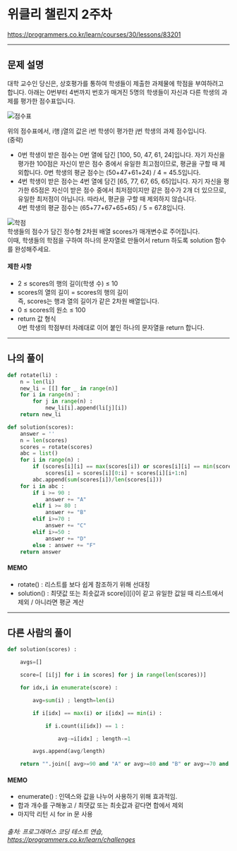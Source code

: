 # 위클리 챌린지 2주차  
https://programmers.co.kr/learn/courses/30/lessons/83201

***
## 문제 설명
대학 교수인 당신은, 상호평가를 통하여 학생들이 제출한 과제물에 학점을 부여하려고 합니다. 아래는 0번부터 4번까지 번호가 매겨진 5명의 학생들이 자신과 다른 학생의 과제를 평가한 점수표입니다.  

![점수표](https://i.imgur.com/gEDNVEJ.png)  

위의 점수표에서, i행 j열의 값은 i번 학생이 평가한 j번 학생의 과제 점수입니다.  
(중략)
- 0번 학생이 받은 점수는 0번 열에 담긴 [100, 50, 47, 61, 24]입니다. 자기 자신을 평가한 100점은 자신이 받은 점수 중에서 유일한 최고점이므로, 평균을 구할 때 제외합니다.
  0번 학생의 평균 점수는 (50+47+61+24) / 4 = 45.5입니다.  
- 4번 학생이 받은 점수는 4번 열에 담긴 [65, 77, 67, 65, 65]입니다. 자기 자신을 평가한 65점은 자신이 받은 점수 중에서 최저점이지만 같은 점수가 2개 더 있으므로, 유일한 최저점이 아닙니다. 따라서, 평균을 구할 때 제외하지 않습니다.  
    4번 학생의 평균 점수는 (65+77+67+65+65) / 5 = 67.8입니다.  


![학점](https://i.imgur.com/1myAs10.png)  
학생들의 점수가 담긴 정수형 2차원 배열 scores가 매개변수로 주어집니다.  
이때, 학생들의 학점을 구하여 하나의 문자열로 만들어서 return 하도록 solution 함수를 완성해주세요.


#### 제한 사항
- 2 ≤ scores의 행의 길이(학생 수) ≤ 10
- scores의 열의 길이 = scores의 행의 길이  
    즉, scores는 행과 열의 길이가 같은 2차원 배열입니다.
- 0 ≤ scores의 원소 ≤ 100
- return 값 형식  
    0번 학생의 학점부터 차례대로 이어 붙인 하나의 문자열을 return 합니다.
  
  
***
## 나의 풀이
```python
def rotate(li) :
    n = len(li)
    new_li = [[] for _ in range(n)]
    for i in range(n) :
        for j in range(n) :
            new_li[i].append(li[j][i])
    return new_li

def solution(scores):
    answer = ''
    n = len(scores)
    scores = rotate(scores)
    abc = list()
    for i in range(n) :
        if (scores[i][i] == max(scores[i]) or scores[i][i] == min(scores[i])) and scores[i].count(scores[i][i]) == 1:
            scores[i] = scores[i][0:i] + scores[i][i+1:n]
        abc.append(sum(scores[i])/len(scores[i]))
    for i in abc :
        if i >= 90 :
            answer += "A"
        elif i >= 80 :
            answer += "B"
        elif i>=70 : 
            answer += "C"
        elif i>=50 : 
            answer += "D"
        else : answer += "F"
    return answer
```

#### MEMO  
- rotate() : 리스트를 보다 쉽게 참조하기 위해 선대칭  
- solution() : 최댓값 또는 최솟값과 score[i][i]이 같고 유일한 값일 때 리스트에서 제외 / 아니라면 평균 계산


***
## 다른 사람의 풀이
```python
def solution(scores) :

    avgs=[]

    score=[ [i[j] for i in scores] for j in range(len(scores))]

    for idx,i in enumerate(score) :

        avg=sum(i) ; length=len(i)

        if i[idx] == max(i) or i[idx] == min(i) :

            if i.count(i[idx]) == 1 :

                avg-=i[idx] ; length-=1

        avgs.append(avg/length)

    return "".join([ avg>=90 and "A" or avg>=80 and "B" or avg>=70 and "C" or avg>=50 and "D" or "F" for avg in avgs ])
```
#### MEMO
- enumerate() : 인덱스와 값을 나누어 사용하기 위해 효과적임.
- 합과 개수를 구해놓고 / 최댓값 또는 최솟값과 같다면 합에서 제외
- 마지막 리턴 시 for in 문 사용

###### 출처: 프로그래머스 코딩 테스트 연습, https://programmers.co.kr/learn/challenges
